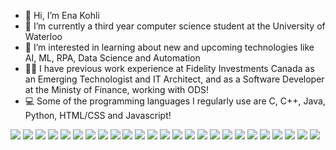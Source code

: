 - 👋 Hi, I’m Ena Kohli
- 🌱 I’m currently a third year computer science student at the University of Waterloo
- 👀 I’m interested in learning about new and upcoming technologies like AI, ML, RPA, Data Science and Automation
- 👩‍🎓 I have previous work experience at Fidelity Investments Canada as an Emerging Technologist and IT Architect, and as a Software Developer at the Ministy of Finance, working with ODS!
- 💻 Some of the programming languages I regularly use are C, C++, Java, Python, HTML/CSS and Javascript!

![](https://img.shields.io/badge/OS-macOS-informational?style=flat&logo=<LOGO_NAME>&logoColor=white&color=blue)
![](https://img.shields.io/badge/OS-Windows-informational?style=flat&logo=<LOGO_NAME>&logoColor=white&color=blue)
![](https://img.shields.io/badge/Code-C++-informational?style=flat&logo=<LOGO_NAME>&logoColor=white&color=2bbc8a)
![](https://img.shields.io/badge/Code-Java-informational?style=flat&logo=<LOGO_NAME>&logoColor=white&color=2bbc8a)
![](https://img.shields.io/badge/Code-JavaFX-informational?style=flat&logo=<LOGO_NAME>&logoColor=white&color=2bbc8a)
![](https://img.shields.io/badge/Code-Kotlin-informational?style=flat&logo=<LOGO_NAME>&logoColor=white&color=2bbc8a)
![](https://img.shields.io/badge/Code-Python-informational?style=flat&logo=<LOGO_NAME>&logoColor=white&color=2bbc8a)
![](https://img.shields.io/badge/Code-HTML-informational?style=flat&logo=<LOGO_NAME>&logoColor=white&color=2bbc8a)
![](https://img.shields.io/badge/Code-CSS-informational?style=flat&logo=<LOGO_NAME>&logoColor=white&color=2bbc8a)
![](https://img.shields.io/badge/Code-Javascript-informational?style=flat&logo=<LOGO_NAME>&logoColor=white&color=2bbc8a)
![](https://img.shields.io/badge/Code-JQuery-informational?style=flat&logo=<LOGO_NAME>&logoColor=white&color=2bbc8a)
![](https://img.shields.io/badge/Code-JSON-informational?style=flat&logo=<LOGO_NAME>&logoColor=white&color=2bbc8a)
![](https://img.shields.io/badge/Code-AJAX-informational?style=flat&logo=<LOGO_NAME>&logoColor=white&color=2bbc8a)
![](https://img.shields.io/badge/Code-React-informational?style=flat&logo=<LOGO_NAME>&logoColor=white&color=2bbc8a)
![](https://img.shields.io/badge/Code-SQL-informational?style=flat&logo=<LOGO_NAME>&logoColor=white&color=2bbc8a)
![](https://img.shields.io/badge/Platform-J2EE-informational?style=flat&logo=<LOGO_NAME>&logoColor=white&color=purple)
![](https://img.shields.io/badge/Editor-Vim-informational?style=flat&logo=<LOGO_NAME>&logoColor=white&color=red)
![](https://img.shields.io/badge/Editor-IntelliJ-informational?style=flat&logo=<LOGO_NAME>&logoColor=white&color=red)
![](https://img.shields.io/badge/Editor-AndroidStudio-informational?style=flat&logo=<LOGO_NAME>&logoColor=white&color=red)
![](https://img.shields.io/badge/TextEditor-VSCode-informational?style=flat&logo=<LOGO_NAME>&logoColor=white&color=red)
![](https://img.shields.io/badge/TextEditor-Eclipse-informational?style=flat&logo=<LOGO_NAME>&logoColor=white&color=red)
![](https://img.shields.io/badge/Tools-AWS-informational?style=flat&logo=<LOGO_NAME>&logoColor=white&color=pink)
![](https://img.shields.io/badge/Tools-Figma-informational?style=flat&logo=<LOGO_NAME>&logoColor=white&color=pink)
![](https://img.shields.io/badge/Tools-Git-informational?style=flat&logo=<LOGO_NAME>&logoColor=white&color=pink)
![](https://img.shields.io/badge/Tools-Drupal-informational?style=flat&logo=<LOGO_NAME>&logoColor=white&color=pink)

<!---
enakohli/enakohli is a ✨ special ✨ repository because its `README.md` (this file) appears on your GitHub profile.
You can click the Preview link to take a look at your changes.
--->
